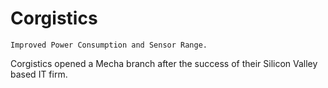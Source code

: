 # Corgistics

	Improved Power Consumption and Sensor Range.

Corgistics opened a Mecha branch after the success of their Silicon Valley based IT firm.
